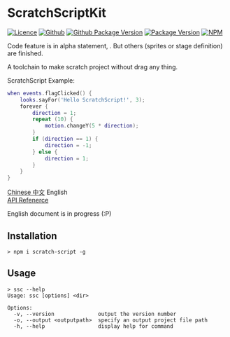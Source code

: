 # ScratchScriptKit

[![Licence](https://img.shields.io/github/license/Steve-xmh/scratch-script?style=flat-square)](https://github.com/Steve-xmh/scratch-script/blob/master/LICENCE)
[![Github](https://img.shields.io/github/repo-size/Steve-xmh/scratch-script?style=flat-square)](https://github.com/Steve-xmh/scratch-script)
[![Github Package Version](https://img.shields.io/github/package-json/v/Steve-xmh/scratch-script?label=dev&style=flat-square)](https://github.com/Steve-xmh/scratch-script)
[![Package Version](https://img.shields.io/npm/v/scratch-script?style=flat-square)](https://www.npmjs.com/package/scratch-script)
[![NPM](https://img.shields.io/bundlephobia/min/scratch-script?style=flat-square)](https://www.npmjs.com/package/scratch-script)

Code feature is in alpha statement, . But others (sprites or stage definition) are finished.

A toolchain to make scratch project without drag any thing.

ScratchScript Example:
```lua
when events.flagClicked() {
    looks.sayFor('Hello ScratchScript!', 3);
    forever {
        direction = 1;
        repeat (10) {
            motion.changeY(5 * direction);
        }
        if (direction == 1) {
            direction = -1;
        } else {
            direction = 1;
        }
    }
}
```

[Chinese 中文](./README-CN.md) English  
[API Refenerce](./API.md)  

English document is in progress (:P)

## Installation

```shell
> npm i scratch-script -g
```

## Usage

```shell
> ssc --help
Usage: ssc [options] <dir>

Options:
  -v, --version              output the version number
  -o, --output <outputpath>  specify an output project file path
  -h, --help                 display help for command
```
